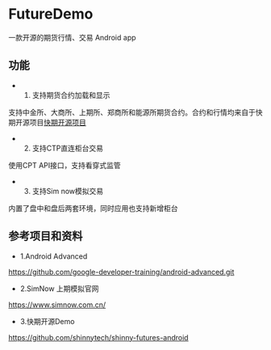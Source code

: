 # FutureDemo

一款开源的期货行情、交易 Android app

## 功能

* 1. 支持期货合约加载和显示

支持中金所、大商所、上期所、郑商所和能源所期货合约。合约和行情均来自于快期开源项目[快期开源项目](https://github.com/shinnytech/shinny-futures-android)

* 2. 支持CTP直连柜台交易

使用CPT API接口，支持看穿式监管

* 3. 支持Sim now模拟交易

内置了盘中和盘后两套环境，同时应用也支持新增柜台


## 参考项目和资料

* 1.Android Advanced

 https://github.com/google-developer-training/android-advanced.git

* 2.SimNow 上期模拟官网

https://www.simnow.com.cn/

* 3.快期开源Demo

https://github.com/shinnytech/shinny-futures-android